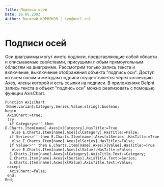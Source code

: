 ```yaml
---
Title: Подписи осей
Date: 16.06.2003
Author: Василий КОРНЯКОВ (_kvn@mail.ru)
---
```



Подписи осей
============

Оси диаграммы могут иметь подписи, представляющие собой области и
описываемые свойствами, присущими любым прямоугольным областям на
диаграмме. Рассмотрим только запись текста и включение, выключение
отображения объекта "подпись оси". Доступ ко всем полям и методам
подписи осуществляется через коллекцию Axes, члены которой и есть ссылки
на подписи. В приложениях Delphi запись текста в объект "подпись оси"
можно реализовать с помощью функции AxisChart.

    Function AxisChart (Name:variant;Category,Series,Value:string):boolean;
    begin
     AxisChart:=true;
     try
      if Category<>'' then E.Charts.Item[name].Axes[xlCategory].HasTitle:=True
       else E.Charts.Item[name].Axes[xlCategory].HasTitle:=False;
      if Series<>'' then E.Charts.Item[name].Axes[xlSeries].HasTitle:=True
       else E.Charts.Item[name].Axes[xlSeries].HasTitle:=False;
      if Value<>'' then E.Charts.Item[name].Axes[xlValue].HasTitle:=True
       else E.Charts.Item[name].Axes[xlValue].HasTitle:=False;
      E.Charts.Item[name].Axes[xlCategory].AxisTitle.Text:=Category;
      E.Charts.Item[name].Axes[xlSeries].AxisTitle.Text:=Series;
      E.Charts.Item[name].Axes[xlValue].AxisTitle.Text:=Value;
     except
      AxisChart:=false;
     end;
    End;

